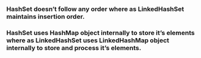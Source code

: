### HashSet doesn’t follow any order where as LinkedHashSet maintains insertion order.
### HashSet uses HashMap object internally to store it’s elements where as LinkedHashSet uses LinkedHashMap object internally to store and process it’s elements.
